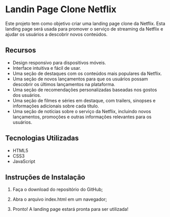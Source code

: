 # Landin Page Clone Netflix

Este projeto tem como objetivo criar uma landing page clone da Netflix. Esta landing page será usada para promover o serviço de streaming da Netflix e ajudar os usuários a descobrir novos conteúdos.

## Recursos
- Design responsivo para dispositivos móveis.
- Interface intuitiva e fácil de usar.
- Uma seção de destaques com os conteúdos mais populares da Netflix. 
- Uma seção de novos lançamentos para que os usuários possam descobrir os últimos lançamentos na plataforma. 
- Uma seção de recomendações personalizadas baseadas nos gostos dos usuários. 
- Uma seção de filmes e séries em destaque, com trailers, sinopses e informações adicionais sobre cada título. 
- Uma seção de notícias sobre o serviço da Netflix, incluindo novos lançamentos, promoções e outras informações relevantes para os usuários. 


## Tecnologias Utilizadas 
- HTML5 
- CSS3 
- JavaScript 

 ## Instruções de Instalação 

 1. Faça o download do repositório do GitHub;  

 2. Abra o arquivo index.html em um navegador;  

 3. Pronto! A landing page estará pronta para ser utilizada!